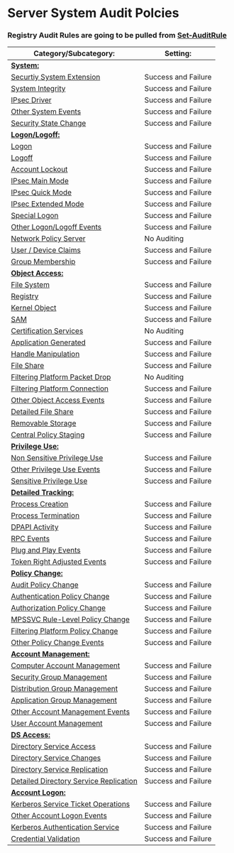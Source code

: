 # Server System Audit Polcies
### Registry Audit Rules are going to be pulled from [Set-AuditRule](https://github.com/hunters-forge/Set-AuditRule)

|	Category/Subcategory: | Setting: |
|	----------------	|	----------------	|
|	<strong>[System:](https://docs.microsoft.com/en-us/windows/security/threat-protection/auditing/advanced-security-audit-policy-settings)</strong>	|
|	[Securtiy System Extension](https://docs.microsoft.com/en-us/windows/security/threat-protection/auditing/audit-security-system-extension)	|	 Success and Failure	|		
|	[System Integrity](https://docs.microsoft.com/en-us/windows/security/threat-protection/auditing/audit-system-integrity)	|	Success and Failure	|	
|	[IPsec Driver](https://docs.microsoft.com/en-us/windows/security/threat-protection/auditing/audit-ipsec-driver)	|	Success and Failure	|		
|	[Other System Events](https://docs.microsoft.com/en-us/windows/security/threat-protection/auditing/audit-other-system-events) |	Success and Failure	|		
|	[Security State Change](https://docs.microsoft.com/en-us/windows/security/threat-protection/auditing/audit-security-state-change)	|	Success and Failure	|
|<strong>[Logon/Logoff:](https://docs.microsoft.com/en-us/windows/security/threat-protection/auditing/advanced-security-audit-policy-settings)</strong>|		
|[Logon](https://docs.microsoft.com/en-us/windows/security/threat-protection/auditing/audit-logon)|Success and Failure|		
|[Logoff](https://docs.microsoft.com/en-us/windows/security/threat-protection/auditing/audit-other-logonlogoff-events)|Success and Failure|		
|[Account Lockout](https://docs.microsoft.com/en-us/windows/security/threat-protection/auditing/audit-account-lockout)|Success and Failure|			
|[IPsec Main Mode](https://docs.microsoft.com/en-us/windows/security/threat-protection/auditing/audit-ipsec-main-mode) |Success and Failure|		
|[IPsec Quick Mode](https://docs.microsoft.com/en-us/windows/security/threat-protection/auditing/audit-ipsec-quick-mode)|Success and Failure|	
|[IPsec Extended Mode](https://docs.microsoft.com/en-us/windows/security/threat-protection/auditing/audit-ipsec-quick-mode)|Success and Failure|	
|[Special Logon](https://docs.microsoft.com/en-us/windows/security/threat-protection/auditing/audit-special-logon)|Success and Failure|		
|[Other Logon/Logoff Events](https://docs.microsoft.com/en-us/windows/security/threat-protection/auditing/audit-other-logonlogoff-events)|Success and Failure|	
|[Network Policy Server](https://docs.microsoft.com/en-us/windows/security/threat-protection/auditing/audit-network-policy-server)|No Auditing|			
|[User / Device Claims](https://docs.microsoft.com/en-us/windows/security/threat-protection/auditing/audit-user-device-claims)|Success and Failure|			
|[Group Membership](https://docs.microsoft.com/en-us/windows/security/threat-protection/auditing/audit-group-membership)|Success and Failure|				
|<strong>[Object Access:](https://docs.microsoft.com/en-us/windows/security/threat-protection/auditing/advanced-security-audit-policy-settings)</strong>|					
|[File System](https://docs.microsoft.com/en-us/windows/security/threat-protection/auditing/audit-file-system)|Success and Failure|	
|[Registry](https://docs.microsoft.com/en-us/windows/security/threat-protection/auditing/audit-registry)|Success and Failure|	
|[Kernel Object](https://docs.microsoft.com/en-us/windows/security/threat-protection/auditing/audit-kernel-object)|Success and Failure|			
|[SAM](https://docs.microsoft.com/en-us/windows/security/threat-protection/auditing/audit-sam)|Success and Failure|
|[Certification Services](https://docs.microsoft.com/en-us/windows/security/threat-protection/auditing/audit-certification-services)|No Auditing|
|[Application Generated](https://docs.microsoft.com/en-us/windows/security/threat-protection/auditing/audit-application-generated)|Success and Failure|
|[Handle Manipulation](https://docs.microsoft.com/en-us/windows/security/threat-protection/auditing/audit-handle-manipulation)|Success and Failure|
|[File Share](https://docs.microsoft.com/en-us/windows/security/threat-protection/auditing/audit-file-share)|Success and Failure|
|[Filtering Platform Packet Drop](https://docs.microsoft.com/en-us/windows/security/threat-protection/auditing/audit-filtering-platform-packet-drop)|No Auditing|
|[Filtering Platform Connection](https://docs.microsoft.com/en-us/windows/security/threat-protection/auditing/audit-filtering-platform-connection)|Success and Failure|
|[Other Object Access Events](https://docs.microsoft.com/en-us/windows/security/threat-protection/auditing/audit-other-object-access-events)|Success and Failure|
|[Detailed File Share](https://docs.microsoft.com/en-us/windows/security/threat-protection/auditing/audit-detailed-file-share)|Success and Failure|
|[Removable Storage](https://docs.microsoft.com/en-us/windows/security/threat-protection/auditing/audit-removable-storage)|Success and Failure|
|[Central Policy Staging](https://docs.microsoft.com/en-us/windows/security/threat-protection/auditing/audit-central-access-policy-staging)|Success and Failure|	
|<strong>[Privilege Use:](https://docs.microsoft.com/en-us/windows/security/threat-protection/auditing/advanced-security-audit-policy-settings)</strong>|	
|[Non Sensitive Privilege Use](https://docs.microsoft.com/en-us/windows/security/threat-protection/auditing/audit-non-sensitive-privilege-use)|Success and Failure|		
|[Other Privilege Use Events](https://docs.microsoft.com/en-us/windows/security/threat-protection/auditing/audit-other-privilege-use-events)|Success and Failure|		
|[Sensitive Privilege Use](https://docs.microsoft.com/en-us/windows/security/threat-protection/auditing/audit-sensitive-privilege-use)|Success and Failure|				
|<strong>[Detailed Tracking:](https://docs.microsoft.com/en-us/windows/security/threat-protection/auditing/advanced-security-audit-policy-settings)</strong>|			
|[Process Creation](https://docs.microsoft.com/en-us/windows/security/threat-protection/auditing/audit-process-creation)|Success and Failure|		
|[Process Termination](https://docs.microsoft.com/en-us/windows/security/threat-protection/auditing/audit-process-termination)|Success and Failure|			
|[DPAPI Activity](https://docs.microsoft.com/en-us/windows/security/threat-protection/auditing/audit-dpapi-activity)|Success and Failure|		
|[RPC Events](https://docs.microsoft.com/en-us/windows/security/threat-protection/auditing/audit-rpc-events)|Success and Failure|	
|[Plug and Play Events](https://docs.microsoft.com/en-us/windows/security/threat-protection/auditing/audit-pnp-activity)|Success and Failure|		
|[Token Right Adjusted Events](https://docs.microsoft.com/en-us/windows/security/threat-protection/auditing/event-4703)|Success and Failure|						
|<strong>[Policy Change:](https://docs.microsoft.com/en-us/windows/security/threat-protection/auditing/advanced-security-audit-policy-settings)</strong>|		
|[Audit Policy Change](https://docs.microsoft.com/en-us/windows/security/threat-protection/auditing/audit-audit-policy-change)|Success and Failure|		
|[Authentication Policy Change](https://docs.microsoft.com/en-us/windows/security/threat-protection/auditing/audit-authentication-policy-change)|Success and Failure|		
|[Authorization Policy Change](https://docs.microsoft.com/en-us/windows/security/threat-protection/auditing/audit-authorization-policy-change)|Success and Failure|		
|[MPSSVC Rule-Level Policy Change](https://docs.microsoft.com/en-us/windows/security/threat-protection/auditing/audit-mpssvc-rule-level-policy-change)|Success and Failure|		
|[Filtering Platform Policy Change](https://docs.microsoft.com/en-us/windows/security/threat-protection/auditing/audit-filtering-platform-policy-change)|Success and Failure|		
|[Other Policy Change Events](https://docs.microsoft.com/en-us/windows/security/threat-protection/auditing/audit-other-policy-change-events)|Success and Failure	|			
|<strong>[Account Management:](https://docs.microsoft.com/en-us/windows/security/threat-protection/auditing/advanced-security-audit-policy-settings)</strong>|			
|[Computer Account Management](https://docs.microsoft.com/en-us/windows/security/threat-protection/auditing/audit-computer-account-management)|Success and Failure|		
|[Security Group Management](https://docs.microsoft.com/en-us/windows/security/threat-protection/auditing/audit-security-group-management)|Success and Failure|		
|[Distribution Group Management](https://docs.microsoft.com/en-us/windows/security/threat-protection/auditing/audit-distribution-group-management)|Success and Failure|		
|[Application Group Management](https://docs.microsoft.com/en-us/windows/security/threat-protection/auditing/audit-application-group-management)|Success and Failure|		
|[Other Account Management Events](https://docs.microsoft.com/en-us/windows/security/threat-protection/auditing/audit-other-account-management-events)|Success and Failure|		
|[User Account Management](https://docs.microsoft.com/en-us/windows/security/threat-protection/auditing/audit-user-account-management)|Success and Failure|			
|<strong>[DS Access:](https://docs.microsoft.com/en-us/windows/security/threat-protection/auditing/advanced-security-audit-policy-settings)</strong>|
|[Directory Service Access](https://docs.microsoft.com/en-us/windows/security/threat-protection/auditing/audit-directory-service-access)|Success and Failure|			
|[Directory Service Changes](https://docs.microsoft.com/en-us/windows/security/threat-protection/auditing/audit-directory-service-changes)|Success and Failure|		
|[Directory Service Replication](https://docs.microsoft.com/en-us/windows/security/threat-protection/auditing/audit-directory-service-replication)|Success and Failure|		
|[Detailed Directory Service Replication](https://docs.microsoft.com/en-us/windows/security/threat-protection/auditing/audit-detailed-directory-service-replication)|Success and Failure|			
|<strong>[Account Logon:](https://docs.microsoft.com/en-us/windows/security/threat-protection/auditing/advanced-security-audit-policy-settings)</strong>|		
|[Kerberos Service Ticket Operations](https://docs.microsoft.com/en-us/windows/security/threat-protection/auditing/audit-kerberos-service-ticket-operations)|Success and Failure|		
|[Other Account Logon Events](https://docs.microsoft.com/en-us/windows/security/threat-protection/auditing/audit-other-logonlogoff-events)|Success and Failure|	
|[Kerberos Authentication Service](https://docs.microsoft.com/en-us/windows/security/threat-protection/auditing/audit-kerberos-authentication-service)|Success and Failure|		
|[Credential Validation](https://docs.microsoft.com/en-us/windows/security/threat-protection/auditing/audit-credential-validation)|Success and Failure|		
